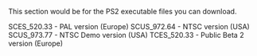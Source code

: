 This section would be for the PS2 executable files you can download.

SCES_520.33 - PAL version (Europe)
SCUS_972.64 - NTSC version (USA)
SCUS_973.77 - NTSC Demo version (USA)
TCES_520.33 - Public Beta 2 version (Europe)

